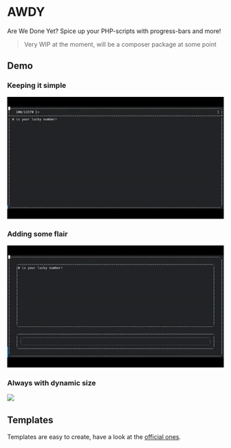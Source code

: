 # AWDY
Are We Done Yet? Spice up your PHP-scripts with progress-bars and more!

> Very WIP at the moment, will be a composer package at some point

## Demo

### Keeping it simple

![](readme/1.gif)

### Adding some flair

![](readme/2.gif)

### Always with dynamic size

![](readme/3.gif)

## Templates

Templates are easy to create, have a look at the [official ones](src/Template/Templates).
